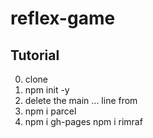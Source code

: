 # reflex-game

## Tutorial

0. clone
1. npm init -y
3. delete the main ... line from 
4. npm i parcel
5. npm i gh-pages
npm i rimraf